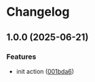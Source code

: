 # Changelog

## 1.0.0 (2025-06-21)


### Features

* init action ([001bda6](https://github.com/devredops/cicd-s3-sync/commit/001bda6569e01aac839c962646d89cd93317a346))
